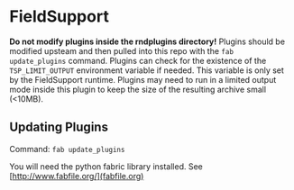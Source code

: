 FieldSupport
===========

**Do not modify plugins inside the rndplugins directory!**
Plugins should be modified upsteam and then pulled into this repo with the `fab update_plugins` command. 
Plugins can check for the existence of the `TSP_LIMIT_OUTPUT` environment variable if needed. This variable is only set
by the FieldSupport runtime. Plugins may need to run in a limited output mode inside this plugin to keep
the size of the resulting archive small (<10MB).

Updating Plugins
-----------------
Command: `fab update_plugins`

You will need the python fabric library installed. See [http://www.fabfile.org/](fabfile.org)

